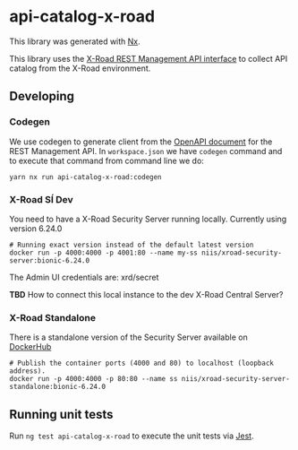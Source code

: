 # api-catalog-x-road

This library was generated with [Nx](https://nx.dev).

This library uses the [X-Road REST Management API interface] to collect
API catalog from the X-Road environment.

## Developing

### Codegen

We use codegen to generate client from the [OpenAPI document] for the
REST Management API. In `workspace.json` we have `codegen` command
and to execute that command from command line we do:

```
yarn nx run api-catalog-x-road:codegen
```

### X-Road SÍ Dev

You need to have a X-Road Security Server running locally.
Currently using version 6.24.0

```
# Running exact version instead of the default latest version
docker run -p 4000:4000 -p 4001:80 --name my-ss niis/xroad-security-server:bionic-6.24.0
```

The Admin UI credentials are: xrd/secret

**TBD** How to connect this local instance to the dev
X-Road Central Server?

### X-Road Standalone

There is a standalone version of the Security Server available
on [DockerHub](https://hub.docker.com/r/niis/xroad-security-server-standalone)

```
# Publish the container ports (4000 and 80) to localhost (loopback address).
docker run -p 4000:4000 -p 80:80 --name ss niis/xroad-security-server-standalone:bionic-6.24.0
```

## Running unit tests

Run `ng test api-catalog-x-road` to execute the unit tests via [Jest](https://jestjs.io).

[x-road rest management api interface]: https://github.com/nordic-institute/X-Road/blob/develop/doc/Manuals/ug-ss_x-road_6_security_server_user_guide.md#19-management-rest-apis
[openapi document]: https://github.com/nordic-institute/X-Road/blob/develop/src/proxy-ui-api/src/main/resources/openapi-definition.yaml

